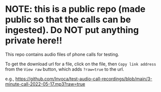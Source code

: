 
# NOTE: this is a public repo (made public so that the calls can be ingested).  Do NOT put anything private here!!

This repo contains audio files of phone calls for testing.

To get the download url for a file, click on the file, then `Copy link address` from the `View raw` button, which adds `?raw=true` to the url.  

e.g., https://github.com/Invoca/test-audio-call-recordings/blob/main/3-minute-call-2022-05-17.mp3?raw=true
